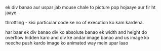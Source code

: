 ek div banao aur uspar jab mouse chale to picture pop hojaaye aur fir ht jaaye.

throttling - kisi particular code ke no of execution ko kam kardena.

har baar ek div banao
div ko absolute banao ek width and height do overflow hidden karo
and div ke andar image banao and us image ko neeche push kardo
image ko animated way mein upar laao